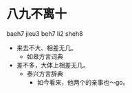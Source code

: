 # 八九不离十
baeh7 jieu3 beh7 li2 sheh8
+ 来去不大、相差无几。
  * 如皋方言词典
+ 差不多，大体上相差无几。
  * 泰兴方言辞典
    - 如今看来，他两个的亲事也～go。
